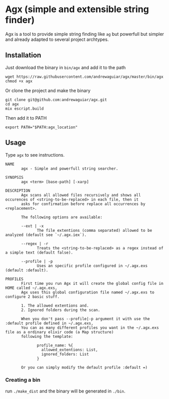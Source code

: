 # Agx (simple and extensible string finder)

Agx is a tool to provide simple string finding like `ag` but 
powerfull but simpler and already adapted to several project archtypes.

## Installation

Just download the binary in `bin/agx` and add it to the path

```shell
wget https://raw.githubusercontent.com/andrewaguiar/agx/master/bin/agx
chmod +x agx
```

Or clone the project and make the binary

```shell
git clone git@github.com:andrewaguiar/agx.git
cd agx
mix escript.build
```

Then add it to PATH

```shell
export PATH="$PATH:agx_location"
```

## Usage

Type `agx` to see instructions.

```shell
NAME
       agx - Simple and powerfull string searcher.

SYNOPSIS
       agx <term> [base-path] [-xarp]

DESCRIPTION
       Agx scans all allowed files recursively and shows all occurences of <string-to-be-replaced> in each file, then it
       asks for confirmation before replace all occurrences by <replacement>.

       The following options are available:

       --ext | -x
              The file extentions (comma separated) allowed to be analyzed (default see `~/.agx.iex`).

       --regex | -r
              Treats the <string-to-be-replaced> as a regex instead of a simple text (default false).

       --profile | -p
              Uses an specific profile configured in ~/.agx.exs (default :default).

PROFILES
       First time you run Agx it will create the global config file in HOME called ~/.agx.exs,
       Agx uses this global configuration file named ~/.agx.exs to configure 2 basic stuff.

       1. The allowed extentions and.
       2. Ignored folders during the scan.

       When you don't pass --profile|-p argument it with use the :default profile defined in ~/.agx.exs,
       You can as many different profiles you want in the ~/.agx.exs file as a ordinary elixir code (a Map structure)
       following the template:

              profile_name: %{
                allowed_extentions: List,
                ignored_folders: List
              }

       Or you can simply modify the default profile :default =)
```

### Creating a bin

run `./make_dist` and the binary will be generated in `./bin`.
